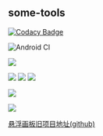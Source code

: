 some-tools
----------------

[![Codacy Badge](https://api.codacy.com/project/badge/Grade/931b7e3905cc49448a14cebf432a6396)](https://app.codacy.com/gh/bczhc/some-tools?utm_source=github.com&utm_medium=referral&utm_content=bczhc/some-tools&utm_campaign=Badge_Grade)

![Android CI](https://github.com/bczhc/some-tools/workflows/Android%20CI/badge.svg)

![](https://img.shields.io/github/stars/bczhc/some-tools?style=flat-square)

![](https://img.shields.io/github/commit-activity/y/bczhc/some-tools?style=flat-square)
![](https://img.shields.io/github/commit-activity/m/bczhc/some-tools?style=flat-square)
![](https://img.shields.io/github/commit-activity/w/bczhc/some-tools?style=flat-square)

![](https://img.shields.io/github/repo-size/bczhc/some-tools?style=flat-square)

![](https://img.shields.io/github/issues-closed-raw/bczhc/some-tools?color=red&style=flat-square)

[悬浮画板旧项目地址\(github\)](https://github.com/bczhc/FloatingBoard)
